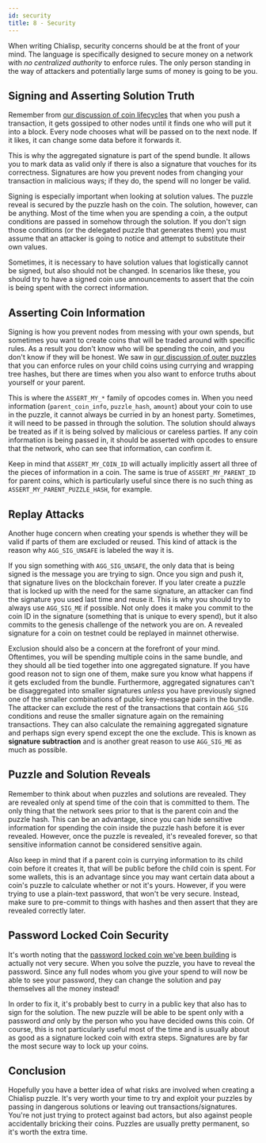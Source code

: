 ```yaml
---
id: security
title: 8 - Security
---
```


When writing Chialisp, security concerns should be at the front of your mind.  The language is specifically designed to secure money on a network with *no centralized authority* to enforce rules.  The only person standing in the way of attackers and potentially large sums of money is going to be you.

## Signing and Asserting Solution Truth

Remember from [our discussion of coin lifecycles](/docs/coin_lifecycle) that when you push a transaction, it gets gossiped to other nodes until it finds one who will put it into a block.  Every node chooses what will be passed on to the next node. If it likes, it can change some data before it forwards it.

This is why the aggregated signature is part of the spend bundle.  It allows you to mark data as valid only if there is also a signature that vouches for its correctness.  Signatures are how you prevent nodes from changing your transaction in malicious ways; if they do, the spend will no longer be valid.

Signing is especially important when looking at solution values.  The puzzle reveal is secured by the puzzle hash on the coin.  The solution, however, can be anything.  Most of the time when you are spending a coin, a the output conditions are passed in somehow through the solution.  If you don't sign those conditions (or the delegated puzzle that generates them) you must assume that an attacker is going to notice and attempt to substitute their own values.

Sometimes, it is necessary to have solution values that logistically cannot be signed, but also should not be changed.  In scenarios like these, you should try to have a signed coin use announcements to assert that the coin is being spent with the correct information.

## Asserting Coin Information

Signing is how you prevent nodes from messing with your own spends, but sometimes you want to create coins that will be traded around with specific rules.  As a result you don't know who will be spending the coin, and you don't know if they will be honest.  We saw in [our discussion of outer puzzles](/docs/common_functions#outer-and-inner-puzzles) that you can enforce rules on your child coins using currying and wrapping tree hashes, but there are times when you also want to enforce truths about yourself or your parent.

This is where the `ASSERT_MY_*` family of opcodes comes in.  When you need information (`parent_coin_info`, `puzzle_hash`, `amount`) about your coin to use in the puzzle, it cannot always be curried in by an honest party.  Sometimes, it will need to be passed in through the solution.  The solution should always be treated as if it is being solved by malicious or careless parties.  If any coin information is being passed in, it should be asserted with opcodes to ensure that the network, who can see that information, can confirm it.

Keep in mind that `ASSERT_MY_COIN_ID` will actually implicitly assert all three of the pieces of information in a coin. The same is true of `ASSERT_MY_PARENT_ID` for parent coins, which is particularly useful since there is no such thing as `ASSERT_MY_PARENT_PUZZLE_HASH`, for example.

## Replay Attacks

Another huge concern when creating your spends is whether they will be valid if parts of them are excluded or reused.  This kind of attack is the reason why `AGG_SIG_UNSAFE` is labeled the way it is.

If you sign something with `AGG_SIG_UNSAFE`, the only data that is being signed is the message you are trying to sign.  Once you sign and push it, that signature lives on the blockchain forever.  If you later create a puzzle that is locked up with the need for the same signature, an attacker can find the signature you used last time and reuse it.  This is why you should try to always use `AGG_SIG_ME` if possible.  Not only does it make you commit to the coin ID in the signature (something that is unique to every spend), but it also commits to the genesis challenge of the network you are on. A revealed signature for a coin on testnet could be replayed in mainnet otherwise.

Exclusion should also be a concern at the forefront of your mind.  Oftentimes, you will be spending multiple coins in the same bundle, and they should all be tied together into one aggregated signature.  If you have good reason not to sign one of them, make sure you know what happens if it gets excluded from the bundle.  Furthermore, aggregated signatures can't be disaggregated into smaller signatures *unless* you have previously signed one of the smaller combinations of public key-message pairs in the bundle. The attacker can exclude the rest of the transactions that contain `AGG_SIG` conditions and reuse the smaller signature again on the remaining transactions.  They can also calculate the remaining aggregated signature and perhaps sign every spend except the one the exclude. This is known as **signature subtraction** and is another great reason to use `AGG_SIG_ME` as much as possible.

## Puzzle and Solution Reveals

Remember to think about when puzzles and solutions are revealed.  They are revealed only at spend time of the coin that is committed to them.  The only thing that the network sees prior to that is the parent coin and the puzzle hash.  This can be an advantage, since you can hide sensitive information for spending the coin inside the puzzle hash before it is ever revealed.  However, once the puzzle is revealed, it's revealed forever, so that sensitive information cannot be considered sensitive again.

Also keep in mind that if a parent coin is currying information to its child coin before it creates it, that will be public before the child coin is spent.  For some wallets, this is an advantage since you may want certain data about a coin's puzzle to calculate whether or not it's yours.  However, if you were trying to use a plain-text password, that won't be very secure.  Instead, make sure to pre-commit to things with hashes and then assert that they are revealed correctly later.

## Password Locked Coin Security

It's worth noting that the [password locked coin we've been building](/docs/common_functions#outer-and-inner-puzzles) is actually not very secure.  When you solve the puzzle, you have to reveal the password.  Since any full nodes whom you give your spend to will now be able to see your password, they can change the solution and pay themselves all the money instead!

In order to fix it, it's probably best to curry in a public key that also has to sign for the solution.  The new puzzle will be able to be spent only with a password *and* only by the person who you have decided owns this coin. Of course, this is not particularly useful most of the time and is usually about as good as a signature locked coin with extra steps.  Signatures are by far the most secure way to lock up your coins.

## Conclusion

Hopefully you have a better idea of what risks are involved when creating a Chialisp puzzle.  It's very worth your time to try and exploit your puzzles by passing in dangerous solutions or leaving out transactions/signatures.  You're not just trying to protect against bad actors, but also against people accidentally bricking their coins.  Puzzles are usually pretty permanent, so it's worth the extra time.
